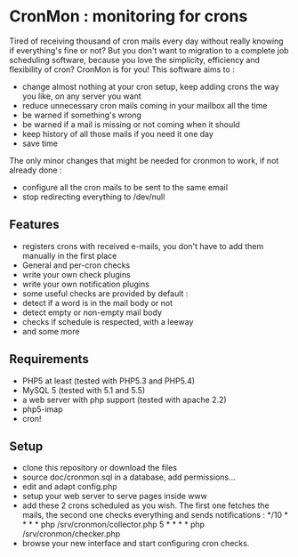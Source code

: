 CronMon : monitoring for crons
==============================

Tired of receiving thousand of cron mails every day without really knowing if everything's fine or not? But you don't want to migration to a complete job scheduling software, because you love the simplicity, efficiency and flexibility of cron? CronMon is for you!
This software aims to : 
 * change almost nothing at your cron setup, keep adding crons the way you like, on any server you want
 * reduce unnecessary cron mails coming in your mailbox all the time
 * be warned if something's wrong
 * be warned if a mail is missing or not coming when it should
 * keep history of all those mails if you need it one day
 * save time

The only minor changes that might be needed for cronmon to work, if not already done :
 * configure all the cron mails to be sent to the same email
 * stop redirecting everything to /dev/null

Features
--------
 * registers crons with received e-mails, you don't have to add them manually in the first place
 * General and per-cron checks
 * write your own check plugins
 * write your own notification plugins
 * some useful checks are provided by default : 
  * detect if a word is in the mail body or not
  * detect empty or non-empty mail body
  * checks if schedule is respected, with a leeway
  * and some more

Requirements
------------
 * PHP5 at least (tested with PHP5.3 and PHP5.4)
 * MySQL 5 (tested with 5.1 and 5.5)
 * a web server with php support (tested with apache 2.2)
 * php5-imap
 * cron!

Setup
-----
 * clone this repository or download the files
 * source doc/cronmon.sql in a database, add permissions...
 * edit and adapt config.php
 * setup your web server to serve pages inside www
 * add these 2 crons scheduled as you wish. The first one fetches the mails, the second one checks everything and sends notifications : 
	*/10 * * * * php /srv/cronmon/collector.php
	5 * * * * php /srv/cronmon/checker.php
 * browse your new interface and start configuring cron checks.



